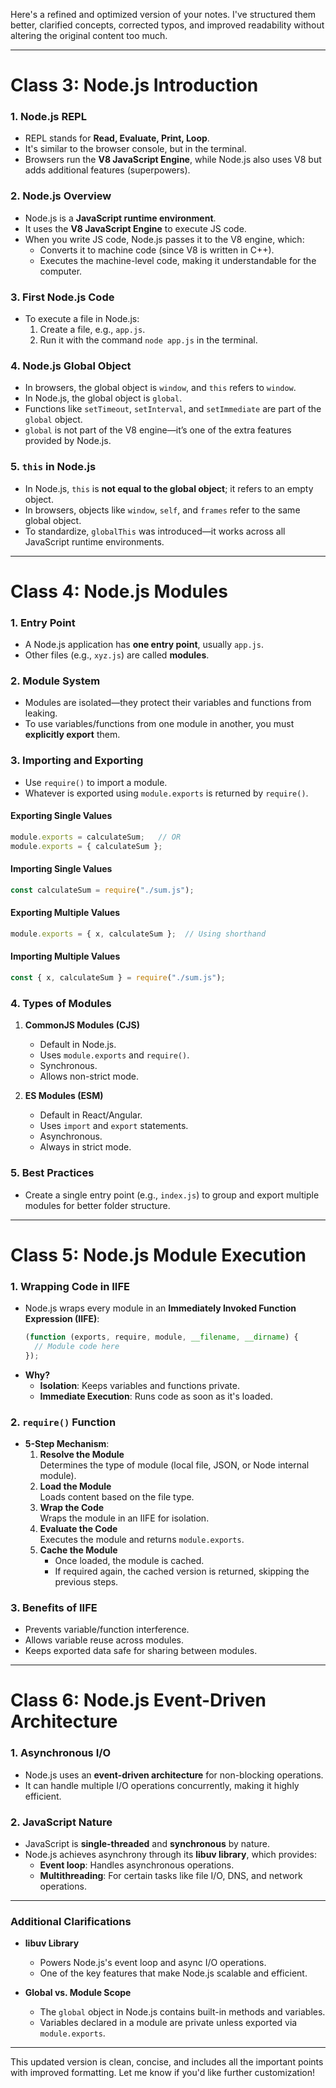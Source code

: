 Here's a refined and optimized version of your notes. I've structured them better, clarified concepts, corrected typos, and improved readability without altering the original content too much.

---

# **Class 3: Node.js Introduction**

### **1. Node.js REPL** 
- REPL stands for **Read, Evaluate, Print, Loop**.
- It's similar to the browser console, but in the terminal.
- Browsers run the **V8 JavaScript Engine**, while Node.js also uses V8 but adds additional features (superpowers).

### **2. Node.js Overview**
- Node.js is a **JavaScript runtime environment**.
- It uses the **V8 JavaScript Engine** to execute JS code.
- When you write JS code, Node.js passes it to the V8 engine, which:
  - Converts it to machine code (since V8 is written in C++).
  - Executes the machine-level code, making it understandable for the computer.

### **3. First Node.js Code**
- To execute a file in Node.js:
  1. Create a file, e.g., `app.js`.
  2. Run it with the command `node app.js` in the terminal.

### **4. Node.js Global Object**
- In browsers, the global object is `window`, and `this` refers to `window`.
- In Node.js, the global object is `global`.
- Functions like `setTimeout`, `setInterval`, and `setImmediate` are part of the `global` object.
- `global` is not part of the V8 engine—it’s one of the extra features provided by Node.js.

### **5. `this` in Node.js**
- In Node.js, `this` is **not equal to the global object**; it refers to an empty object.
- In browsers, objects like `window`, `self`, and `frames` refer to the same global object.
- To standardize, `globalThis` was introduced—it works across all JavaScript runtime environments.

---

# **Class 4: Node.js Modules**

### **1. Entry Point**
- A Node.js application has **one entry point**, usually `app.js`.
- Other files (e.g., `xyz.js`) are called **modules**.

### **2. Module System**
- Modules are isolated—they protect their variables and functions from leaking.
- To use variables/functions from one module in another, you must **explicitly export** them.

### **3. Importing and Exporting**
- Use `require()` to import a module.
- Whatever is exported using `module.exports` is returned by `require()`.

#### **Exporting Single Values**
```javascript
module.exports = calculateSum;   // OR
module.exports = { calculateSum };
```

#### **Importing Single Values**
```javascript
const calculateSum = require("./sum.js");
```

#### **Exporting Multiple Values**
```javascript
module.exports = { x, calculateSum };  // Using shorthand
```

#### **Importing Multiple Values**
```javascript
const { x, calculateSum } = require("./sum.js");
```

### **4. Types of Modules**
1. **CommonJS Modules (CJS)**  
   - Default in Node.js.  
   - Uses `module.exports` and `require()`.  
   - Synchronous.  
   - Allows non-strict mode.  

2. **ES Modules (ESM)**  
   - Default in React/Angular.  
   - Uses `import` and `export` statements.  
   - Asynchronous.  
   - Always in strict mode.  

### **5. Best Practices**
- Create a single entry point (e.g., `index.js`) to group and export multiple modules for better folder structure.

---

# **Class 5: Node.js Module Execution**

### **1. Wrapping Code in IIFE**
- Node.js wraps every module in an **Immediately Invoked Function Expression (IIFE)**:
  ```javascript
  (function (exports, require, module, __filename, __dirname) {
    // Module code here
  });
  ```
- **Why?**
  - **Isolation**: Keeps variables and functions private.  
  - **Immediate Execution**: Runs code as soon as it's loaded.

### **2. `require()` Function**
- **5-Step Mechanism**:
  1. **Resolve the Module**  
     Determines the type of module (local file, JSON, or Node internal module).  
  2. **Load the Module**  
     Loads content based on the file type.  
  3. **Wrap the Code**  
     Wraps the module in an IIFE for isolation.  
  4. **Evaluate the Code**  
     Executes the module and returns `module.exports`.  
  5. **Cache the Module**  
     - Once loaded, the module is cached.  
     - If required again, the cached version is returned, skipping the previous steps.

### **3. Benefits of IIFE**
- Prevents variable/function interference.  
- Allows variable reuse across modules.  
- Keeps exported data safe for sharing between modules.

---

# **Class 6: Node.js Event-Driven Architecture**

### **1. Asynchronous I/O**
- Node.js uses an **event-driven architecture** for non-blocking operations.  
- It can handle multiple I/O operations concurrently, making it highly efficient.  

### **2. JavaScript Nature**
- JavaScript is **single-threaded** and **synchronous** by nature.
- Node.js achieves asynchrony through its **libuv library**, which provides:
  - **Event loop**: Handles asynchronous operations.  
  - **Multithreading**: For certain tasks like file I/O, DNS, and network operations.

---

### **Additional Clarifications**
- **libuv Library**  
  - Powers Node.js's event loop and async I/O operations.  
  - One of the key features that make Node.js scalable and efficient.  

- **Global vs. Module Scope**
  - The `global` object in Node.js contains built-in methods and variables.  
  - Variables declared in a module are private unless exported via `module.exports`.

---

This updated version is clean, concise, and includes all the important points with improved formatting. Let me know if you'd like further customization!